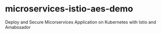 # microservices-istio-aes-demo
Deploy and Secure Micorservices Application on Kubernetes with Istio and Amabssador
